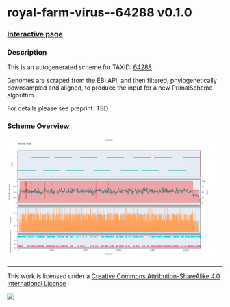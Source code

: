 # royal-farm-virus--64288 v0.1.0

### [Interactive page](https://chrisgkent.github.io/schemes/royal-farm-virus--64288-1000-v0.1.0)

### Description

This is an autogenerated scheme for TAXID: [64288](https://www.ncbi.nlm.nih.gov/Taxonomy/Browser/wwwtax.cgi?mode=Info&id=64288&lvl=3&lin=f&keep=1&srchmode=1&unlock)

Genomes are scraped from the EBI API, and then filtered, phylogenetically downsampled and aligned, to produce the input for a new PrimalScheme algorithm

For details please see preprint: TBD

### Scheme Overview

![Alt text](work/64288_final.png '64288_final.png')

------------------------------------------------------------------------

This work is licensed under a [Creative Commons Attribution-ShareAlike 4.0 International License](http://creativecommons.org/licenses/by-sa/4.0/) 

![](https://i.creativecommons.org/l/by-sa/4.0/88x31.png)